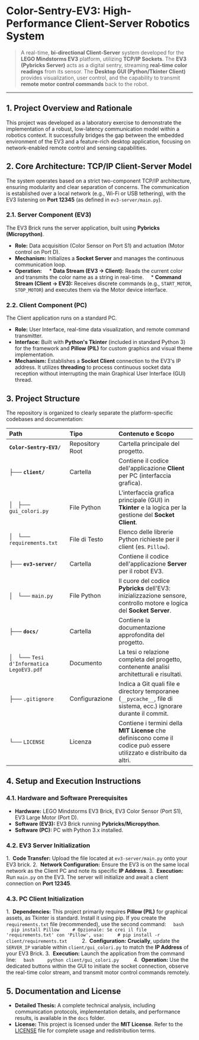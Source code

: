 # Color-Sentry-EV3: High-Performance Client-Server Robotics System

> A real-time, **bi-directional Client-Server** system developed for the **LEGO Mindstorms EV3** platform, utilizing **TCP/IP Sockets**. The **EV3 (Pybricks Server)** acts as a digital sentry, streaming **real-time color readings** from its sensor. The **Desktop GUI (Python/Tkinter Client)** provides visualization, user control, and the capability to transmit **remote motor control commands** back to the robot.

***

## 1. Project Overview and Rationale

This project was developed as a laboratory exercise to demonstrate the implementation of a robust, low-latency communication model within a robotics context. It successfully bridges the gap between the embedded environment of the EV3 and a feature-rich desktop application, focusing on network-enabled remote control and sensing capabilities.

## 2. Core Architecture: TCP/IP Client-Server Model

The system operates based on a strict two-component TCP/IP architecture, ensuring modularity and clear separation of concerns. The communication is established over a local network (e.g., Wi-Fi or USB tethering), with the EV3 listening on **Port 12345** (as defined in `ev3-server/main.py`).

### 2.1. Server Component (EV3)

The EV3 Brick runs the server application, built using **Pybricks (Micropython)**.

* **Role:** Data acquisition (Color Sensor on Port S1) and actuation (Motor control on Port D).
* **Mechanism:** Initializes a **Socket Server** and manages the continuous communication loop.
* **Operation:**
    * **Data Stream (EV3 $\rightarrow$ Client):** Reads the current color and transmits the color name as a string in real-time.
    * **Command Stream (Client $\rightarrow$ EV3):** Receives discrete commands (e.g., `START_MOTOR`, `STOP_MOTOR`) and executes them via the Motor device interface.

### 2.2. Client Component (PC)

The Client application runs on a standard PC.

* **Role:** User Interface, real-time data visualization, and remote command transmitter.
* **Interface:** Built with **Python's Tkinter** (included in standard Python 3) for the framework and **Pillow (PIL)** for custom graphics and visual theme implementation.
* **Mechanism:** Establishes a **Socket Client** connection to the EV3's IP address. It utilizes **threading** to process continuous socket data reception without interrupting the main Graphical User Interface (GUI) thread.

## 3. Project Structure

The repository is organized to clearly separate the platform-specific codebases and documentation:

| Path | Tipo | Contenuto e Scopo |
| :--- | :--- | :--- |
| **`Color-Sentry-EV3/`** | Repository Root | Cartella principale del progetto. |
| ├── **`client/`** | Cartella | Contiene il codice dell'applicazione **Client** per PC (interfaccia grafica). |
| │   ├── `gui_colori.py` | File Python | L'interfaccia grafica principale (GUI) in **Tkinter** e la logica per la gestione del **Socket Client**. |
| │   └── `requirements.txt` | File di Testo | Elenco delle librerie Python richieste per il client (es. `Pillow`). |
| ├── **`ev3-server/`** | Cartella | Contiene il codice dell'applicazione **Server** per il robot EV3. |
| │   └── `main.py` | File Python | Il cuore del codice **Pybricks** dell'EV3: inizializzazione sensore, controllo motore e logica del **Socket Server**. |
| ├── **`docs/`** | Cartella | Contiene la documentazione approfondita del progetto. |
| │   └── `Tesi d'Informatica LegoEV3.pdf` | Documento | La tesi o relazione completa del progetto, contenente analisi architetturali e risultati. |
| ├── `.gitignore` | Configurazione | Indica a Git quali file e directory temporanee (`__pycache__`, file di sistema, ecc.) ignorare durante il commit. |
| └── `LICENSE` | Licenza | Contiene i termini della **MIT License** che definiscono come il codice può essere utilizzato e distribuito da altri. | 
## 4. Setup and Execution Instructions

### 4.1. Hardware and Software Prerequisites

* **Hardware:** LEGO Mindstorms EV3 Brick, EV3 Color Sensor (Port S1), EV3 Large Motor (Port D).
* **Software (EV3):** EV3 Brick running **Pybricks/Micropython**.
* **Software (PC):** PC with Python 3.x installed.

### 4.2. EV3 Server Initialization

1.  **Code Transfer:** Upload the file located at `ev3-server/main.py` onto your EV3 brick.
2.  **Network Configuration:** Ensure the EV3 is on the same local network as the Client PC and note its specific **IP Address**.
3.  **Execution:** Run `main.py` on the EV3. The server will initialize and await a client connection on **Port 12345**.

### 4.3. PC Client Initialization

1.  **Dependencies:** This project primarily requires **Pillow (PIL)** for graphical assets, as Tkinter is standard. Install it using pip. If you create the `requirements.txt` file (recommended), use the second command:
    ```bash
    pip install Pillow
    # Opzionale: Se crei il file 'requirements.txt' con 'Pillow', usa:
    # pip install -r client/requirements.txt
    ```
2.  **Configuration:** **Crucially**, update the `SERVER_IP` variable within `client/gui_colori.py` to match the **IP Address** of your EV3 Brick.
3.  **Execution:** Launch the application from the command line:
    ```bash
    python client/gui_colori.py
    ```
4.  **Operation:** Use the dedicated buttons within the GUI to initiate the socket connection, observe the real-time color stream, and transmit motor control commands remotely.

## 5. Documentation and License

* **Detailed Thesis:** A complete technical analysis, including communication protocols, implementation details, and performance results, is available in the `docs` folder.
* **License:** This project is licensed under the **MIT License**. Refer to the [LICENSE](LICENSE) file for complete usage and redistribution terms.
